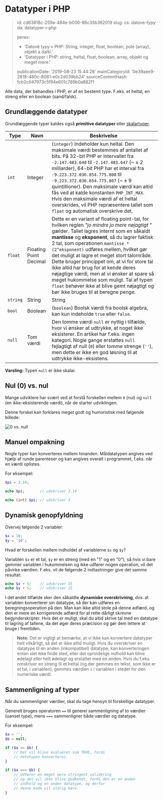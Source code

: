 Datatyper i PHP
===============

> id: cd63818c-259a-484e-b006-86c35b362019
> slug:
> 	cs: datove-typy
> 	da: datatyper-i-php
> 
> perex:
> 	- 'Datové typy v PHP: String, integer, float, boolean, pole (array), objekt a další.'
> 	- 'Datatyper i PHP: string, heltal, float, boolean, array, objekt og meget mere.'
> 
> publicationDate: '2019-08-23 15:44:28'
> mainCategoryId: '0e39aee9-2818-480c-8081-e0c2d039bb24'
> sourceContentHash: fcb2c647973c5f94e601c789b0a882f1

Alle data, der behandles i PHP, er af en bestemt type. F.eks. et heltal, en streng eller en boolean (sand/falsk).

Grundlæggende datatyper
--------------------

Grundlæggende typer kaldes også **primitive datatyper** eller <a href="/function-is-scalar">skalartyper</a>.

| Type | Navn | Beskrivelse |
|---------|-----------------|-------|
| `int` | Integer | (`integer`) Indeholder kun heltal. Den maksimale værdi bestemmes af antallet af bits. På 32-bit PHP er intervallet fra `-2.147.483.648` til `-2.147.483.647` (~ ± 2 milliarder), 64-bit PHP har et interval fra `-9.223.372.036.854.775.808` til `-9.223.372.036.854.775.807` (~ ± 9 quintillioner). Den maksimale værdi kan altid fås ved at kalde konstanten `PHP_INT_MAX`. Hvis den maksimale værdi af et heltal overskrides, vil PHP repræsentere tallet som `float` og automatisk overskrive det.
| `float` | Floating Point Decimal | Dette er en variant af floating point-tal, for hvilken reglen *"jo mindre jo mere nøjagtigt "* gælder. Tallet lagres internt som en såkaldt **mantisse** og **eksponent**, så du lagrer faktisk 2 tal, som operationen `mantisse * (2^eksponent)` udføres mellem, hvilket gør det muligt at lagre et meget stort talområde. Dette bruger princippet om, at vi for store tal ikke altid har brug for at kende deres nøjagtige værdi, men at vi ønsker at spare så meget hukommelse som muligt. Tal af typen `float` behøver ikke at blive gemt nøjagtigt og bør ikke bruges til at beregne penge.
| `string` | String | String | Indeholder en sekvens af tegn, der er afgrænset af anførselstegn eller apostroffer. Den maksimale længde er kun begrænset af kapaciteten af arbejdshukommelsen. En streng kan gemmes i enhver kodning, indeholde emoji eller binære data.
| `bool` | Boolean | (`boolean`) Boolsk værdi fra boolsk algebra, kan kun indeholde `true` eller `false`.
| `null` | Tom værdi | Den tomme værdi `null` er nyttig i tilfælde, hvor vi ønsker at udtrykke, at noget ikke eksisterer. En artikel har f.eks. ingen kategori. Nogle gange erstattes `null` fejlagtigt af null (`0`) eller tomme strenge (`''`), men dette er ikke en god løsning til at udtrykke ikke-eksistens.

**Varsling:** Typen `null` er ikke skalar.

Nul (0) vs. nul
----------------

Mange udviklere har svært ved at forstå forskellen mellem `0` (nul) og `null` (en ikke-eksisterende værdi), når de starter udviklingen.

Denne forskel kan forklares meget godt og humoristisk med følgende billede:

<img src="{$baseUrl}/images/0-vs-null.jpg" alt="0 vs. null" class="w-100 mb-3">

Manuel ompakning
--------------------

Nogle typer kan konverteres mellem hinanden. Måldatatypen angives ved hjælp af runde parenteser og kan angives overalt i programmet, f.eks. når en værdi oplistes.

For eksempel:

```php
$pi = 3.14;

echo $pi;       // udskriver 3.14

echo (int) $pi; // udskriver 3
```

Dynamisk genopfyldning
---------------------

Overvej følgende 2 variabler:

```php
$x = 10;
$y = '10';
```

Hvad er forskellen mellem indholdet af variablerne `$x` og `$y`?

Variablen `$x` er et tal, `$y` er en streng (med en "1" og en "0"), så hvis vi bare gemmer variablen i hukommelsen og ikke udfører nogen operation, vil det påvirke værdien. F.eks. vil de følgende 2 indtastninger give det samme resultat:

```php
echo $x + 5;	// udskriver 15
echo $y + 5;	// udskriver 15
```

I det andet tilfælde sker den såkaldte **dynamiske overskrivning**, dvs. at variablen konverterer sin datatype, så der kan udføres en beregningsoperation på den. Man kan ikke altid stole på denne adfærd, og den er mere en korrigerende adfærd for at rette dårligt skrevne begynderskripter. Hvis det er muligt, skal du altid skrive tal med en datatype til lagring af tallene, da det øger deres præcision og gør dem lettere at bruge i fremtiden.

> **Note:** Det er vigtigt at bemærke, at vi ikke kan konvertere datatyper helt vilkårligt, så det er ikke altid muligt. Hvis du overskriver en datatype til en anden (inkompatibel) datatype, kan konverteringen enten slet ikke finde sted, eller det oprindelige indhold kan blive ødelagt eller helt ødelagt og erstattet med en anden. Hvis du f.eks. omskriver en streng til et heltal (og der gemmes en tekst, som ikke er et tal, i variablen), gemmes værdien `1` i variablen i stedet for den numeriske værdi.

Sammenligning af typer
----------------

Når du sammenligner værdier, skal du tage hensyn til forskellige datatyper.

Generelt bruges operatoren `==` til generel sammenligning af to værdier (uanset type), mens `===` sammenligner både værdier og datatype.

For eksempel:

```php
$a = '';
$b = null;

if ($a == $b) {
    // Det vil blive evalueret som TRUE, fordi
    // datatypen konverteres.
}

if ($a === $b) {
    // Udfører en meget mere stringent validering
    // og det vil ikke blive godkendt, fordi det er en anden
    // indhold og en anden datatype, og derfor
    // denne kode vil aldrig køre.
}
```
